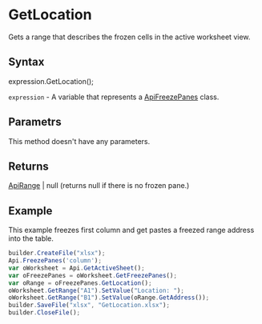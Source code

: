 # GetLocation

Gets a range that describes the frozen cells in the active worksheet view.

## Syntax

expression.GetLocation();

`expression` - A variable that represents a [ApiFreezePanes](../ApiFreezePanes.md) class.

## Parametrs

This method doesn't have any parameters.

## Returns

[ApiRange](../../ApiRange/ApiRange.md) &#124; null (returns null if there is no frozen pane.)

## Example

This example freezes first column and get pastes a freezed range address into the table.

```javascript
builder.CreateFile("xlsx");
Api.FreezePanes('column');
var oWorksheet = Api.GetActiveSheet();
var oFreezePanes = oWorksheet.GetFreezePanes();
var oRange = oFreezePanes.GetLocation();
oWorksheet.GetRange("A1").SetValue("Location: ");
oWorksheet.GetRange("B1").SetValue(oRange.GetAddress());
builder.SaveFile("xlsx", "GetLocation.xlsx");
builder.CloseFile();
```